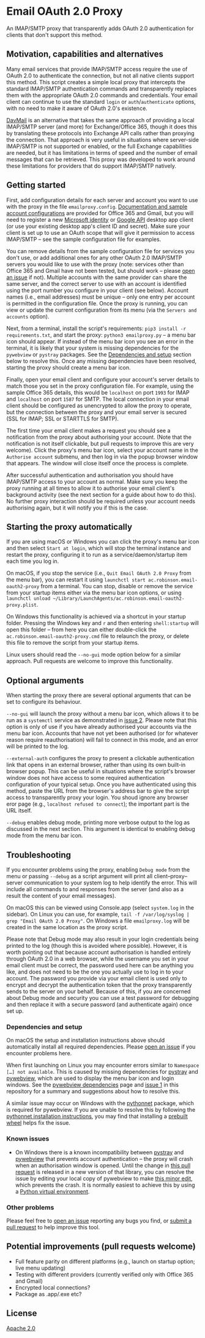 # Email OAuth 2.0 Proxy
An IMAP/SMTP proxy that transparently adds OAuth 2.0 authentication for clients that don't support this method.


## Motivation, capabilities and alternatives
Many email services that provide IMAP/SMTP access require the use of OAuth 2.0 to authenticate the connection, but not all native clients support this method. This script creates a simple local proxy that intercepts the standard IMAP/SMTP authentication commands and transparently replaces them with the appropriate OAuth 2.0 commands and credentials. Your email client can continue to use the standard `login` or `auth`/`authenticate` options, with no need to make it aware of OAuth 2.0's existence.

[DavMail](http://davmail.sourceforge.net/) is an alternative that takes the same approach of providing a local IMAP/SMTP server (and more) for Exchange/Office 365, though it does this by translating these protocols into Exchange API calls rather than proxying the connection. That approach is very useful in situations where server-side IMAP/SMTP is not supported or enabled, or the full Exchange capabilities are needed, but it has limitations in terms of speed and the number of email messages that can be retrieved. This proxy was developed to work around these limitations for providers that do support IMAP/SMTP natively.


## Getting started
First, add configuration details for each server and account you want to use with the proxy in the file `emailproxy.config`. [Documentation and sample account configurations](emailproxy.config) are provided for Office 365 and Gmail, but you will need to register a new [Microsoft identity](https://docs.microsoft.com/en-us/azure/active-directory/develop/quickstart-register-app) or [Google API](https://developers.google.com/identity/protocols/oauth2/native-app) desktop app client (or use your existing desktop app's client ID and secret). Make sure your client is set up to use an OAuth scope that will give it permission to access IMAP/SMTP – see the sample configuration file for examples.

You can remove details from the sample configuration file for services you don't use, or add additional ones for any other OAuth 2.0 IMAP/SMTP servers you would like to use with the proxy (note: services other than Office 365 and Gmail have not been tested, but should work – please [open an issue](https://github.com/simonrob/email-oauth2-proxy/issues) if not). Multiple accounts with the same provider can share the same server, and the correct server to use with an account is identified using the port number you configure in your client (see below). Account names (i.e., email addresses) must be unique – only one entry per account is permitted in the configuration file. Once the proxy is running, you can view or update the current configuration from its menu (via the `Servers and accounts` option).

Next, from a terminal, install the script's requirements: `pip3 install -r requirements.txt`, and start the proxy: `python3 emailproxy.py` – a menu bar icon should appear. If instead of the menu bar icon you see an error in the terminal, it is likely that your system is missing dependencies for the `pywebview` or `pystray` packages. See the [Dependencies and setup](https://github.com/simonrob/email-oauth2-proxy#dependencies-and-setup) section below to resolve this. Once any missing dependencies have been resolved, starting the proxy should create a menu bar icon.

Finally, open your email client and configure your account's server details to match those you set in the proxy configuration file. For example, using the sample Office 365 details, this would be `localhost` on port `1993` for IMAP and `localhost` on port `1587` for SMTP. The local connection in your email client should be configured as unencrypted to allow the proxy to operate, but the connection between the proxy and your email server is secured (SSL for IMAP; SSL or STARTTLS for SMTP).

The first time your email client makes a request you should see a notification from the proxy about authorising your account. (Note that the notification is not itself clickable, but pull requests to improve this are very welcome). Click the proxy's menu bar icon, select your account name in the `Authorise account` submenu, and then log in via the popup browser window that appears. The window will close itself once the process is complete.

After successful authentication and authorisation you should have IMAP/SMTP access to your account as normal. Make sure you keep the proxy running at all times to allow it to authorise your email client's background activity (see the next section for a guide about how to do this). No further proxy interaction should be required unless your account needs authorising again, but it will notify you if this is the case.


## Starting the proxy automatically
If you are using macOS or Windows you can click the proxy's menu bar icon and then select `Start at login`, which will stop the terminal instance and restart the proxy, configuring it to run as a service/daemon/startup item each time you log in.

On macOS, if you stop the service (i.e., `Quit Email OAuth 2.0 Proxy` from the menu bar), you can restart it using `launchctl start ac.robinson.email-oauth2-proxy` from a terminal. You can stop, disable or remove the service from your startup items either via the menu bar icon options, or using `launchctl unload ~/Library/LaunchAgents/ac.robinson.email-oauth2-proxy.plist`.

On Windows this functionality is achieved via a shortcut in your startup folder. Pressing the Windows key and `r` and then entering `shell:startup` will open this folder – from here you can either double-click the `ac.robinson.email-oauth2-proxy.cmd` file to relaunch the proxy, or delete this file to remove the script from your startup items.

Linux users should read the `--no-gui` mode option below for a similar approach. Pull requests are welcome to improve this functionality.


## Optional arguments
When starting the proxy there are several optional arguments that can be set to configure its behaviour.

`--no-gui` will launch the proxy without a menu bar icon, which allows it to be run as a `systemctl` service as demonstrated in [issue 2](https://github.com/simonrob/email-oauth2-proxy/issues/2#issuecomment-839713677). Please note that this option is only of use if you have already authorised your accounts via the menu bar icon. Accounts that have not yet been authorised (or for whatever reason require reauthorisation) will fail to connect in this mode, and an error will be printed to the log.

`--external-auth` configures the proxy to present a clickable authentication link that opens in an external browser, rather than using its own built-in browser popup. This can be useful in situations where the script's browser window does not have access to some required authentication configuration of your typical setup. Once you have authenticated using this method, paste the URL from the browser's address bar to give the script access to transparently proxy your login. You shoud ignore any browser eror page (e.g., `localhost refused to connect`); the important part is the URL itself.

`--debug` enables debug mode, printing more verbose output to the log as discussed in the next section. This argument is identical to enabling debug mode from the menu bar icon.


## Troubleshooting
If you encounter problems using the proxy, enabling `Debug mode` from the menu or passing `--debug` as a script argument will print all client–proxy–server communication to your system log to help identify the error. This will include all commands to and responses from the server (and also as a result the content of your email messages).

On macOS this can be viewed using Console.app (select `system.log` in the sidebar). On Linux you can use, for example, `tail -f /var/log/syslog | grep "Email OAuth 2.0 Proxy"`. On Windows a file `emailproxy.log` will be created in the same location as the proxy script.

Please note that Debug mode may also result in your login credentials being printed to the log (though this is avoided where possible). However, it is worth pointing out that because account authorisation is handled entirely through OAuth 2.0 in a web browser, while the username you set in your email client must be correct, the password used here can be anything you like, and does not need to be the one you actually use to log in to your account. The password you provide via your email client is used only to encrypt and decrypt the authentication token that the proxy transparently sends to the server on your behalf. Because of this, if you are concerned about Debug mode and security you can use a test password for debugging and then replace it with a secure password (and authenticate again) once set up.

### Dependencies and setup
On macOS the setup and installation instructions above should automatically install all required dependencies. Please [open an issue](https://github.com/simonrob/email-oauth2-proxy/issues) if you encounter problems here.

When first launching on Linux you may encounter errors similar to `Namespace […] not available`. This is caused by missing dependencies for [pystray](https://github.com/moses-palmer/pystray/) and [pywebview](https://github.com/r0x0r/pywebview/), which are used to display the menu bar icon and login windows. See the [pywebview dependencies](https://pywebview.flowrl.com/guide/installation.html#dependencies) page and [issue 1](https://github.com/simonrob/email-oauth2-proxy/issues/1#issuecomment-831746642) in this repository for a summary and suggestions about how to resolve this.

A similar issue may occur on Windows with the [pythonnet](https://github.com/pythonnet/pythonnet) package, which is required for pywebview. If you are unable to resolve this by following the [pythonnet installation instructions](https://github.com/pythonnet/pythonnet/wiki/Installation), you may find that installing a [prebuilt wheel](https://www.lfd.uci.edu/~gohlke/pythonlibs/#pythonnet) helps fix the issue.

### Known issues
- On Windows there is a known incompatibility between [pystray](https://github.com/moses-palmer/pystray/) and [pywebview](https://github.com/r0x0r/pywebview/) that prevents account authentication – the proxy will crash when an authorisation window is opened. Until the change in [this pull request](https://github.com/r0x0r/pywebview/pull/724) is released in a new version of that library, you can resolve the issue by editing your local copy of pywebview to make [this minor edit](https://github.com/r0x0r/pywebview/pull/724/commits/10e2876e8e58d01a297fa1ef83c34d0aad8a7fbb), which prevents the crash. It is normally easiest to achieve this by using a [Python virtual environment](https://docs.python.org/3/library/venv.html).

### Other problems
Please feel free to [open an issue](https://github.com/simonrob/email-oauth2-proxy/issues) reporting any bugs you find, or [submit a pull request](https://github.com/simonrob/email-oauth2-proxy/pulls) to help improve this tool.


## Potential improvements (pull requests welcome)
- Full feature parity on different platforms (e.g., launch on startup option; live menu updating)
- Testing with different providers (currently verified only with Office 365 and Gmail)
- Encrypted local connections?
- Package as .app/.exe etc?


## License
[Apache 2.0](https://github.com/simonrob/email-oauth2-proxy/blob/main/LICENSE)
